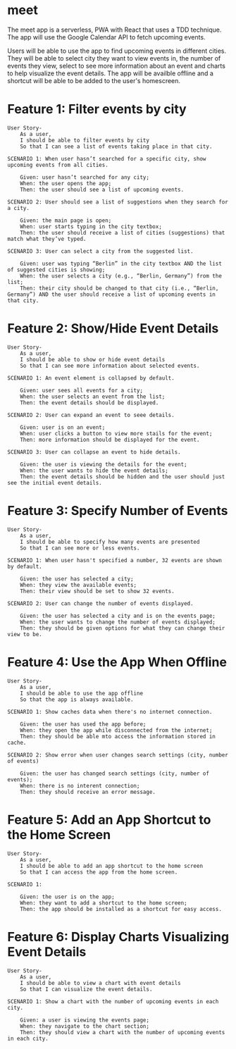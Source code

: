 # meet

The meet app is a serverless, PWA with React that uses a TDD technique. The app will use the Google Calendar API to fetch upcoming events. 

Users will be able to use the app to find upcoming events in different cities. They will be able to select city they want to view events in, the number of events they view, select to see more information about an event and charts to help visualize the event details.  The app will be availble offline and a shortcut will be able to be added to the user's homescreen.
 
# Feature 1: Filter events by city
    User Story-
        As a user,
        I should be able to filter events by city
        So that I can see a list of events taking place in that city.

    SCENARIO 1: When user hasn’t searched for a specific city, show upcoming events from all cities.

        Given: user hasn’t searched for any city;
        When: the user opens the app;
        Then: the user should see a list of upcoming events.

    SCENARIO 2: User should see a list of suggestions when they search for a city.

        Given: the main page is open;
        When: user starts typing in the city textbox;
        Then: the user should receive a list of cities (suggestions) that match what they’ve typed.

    SCENARIO 3: User can select a city from the suggested list.

        Given: user was typing “Berlin” in the city textbox AND the list of suggested cities is showing;
        When: the user selects a city (e.g., “Berlin, Germany”) from the list;
        Then: their city should be changed to that city (i.e., “Berlin, Germany”) AND the user should receive a list of upcoming events in that city.

# Feature 2: Show/Hide Event Details
    User Story-
        As a user,
        I should be able to show or hide event details
        So that I can see more information about selected events.
        
    SCENARIO 1: An event element is collapsed by default.

        Given: user sees all events for a city;
        When: the user selects an event from the list;
        Then: the event details should be displayed.

    SCENARIO 2: User can expand an event to seee details.

        Given: user is on an event;
        When: user clicks a button to view more stails for the event;
        Then: more information should be displayed for the event.

    SCENARIO 3: User can collapse an event to hide details.

        Given: the user is viewing the details for the event;
        When: the user wants to hide the event details;
        Then: the event details should be hidden and the user should just see the initial event details.

# Feature 3: Specify Number of Events
    User Story-
        As a user,
        I should be able to specify how many events are presented
        So that I can see more or less events.
        
    SCENARIO 1: When user hasn't specified a number, 32 events are shown by default.

        Given: the user has selected a city;
        When: they view the available events;
        Then: their view should be set to show 32 events.

    SCENARIO 2: User can change the number of events displayed.

        Given: the user has selected a city and is on the events page;
        When: the user wants to change the number of events displayed;
        Then: they should be given options for what they can change their view to be.

# Feature 4: Use the App When Offline
    User Story-
        As a user,
        I should be able to use the app offline
        So that the app is always available.
        
    SCENARIO 1: Show caches data when there's no internet connection.

        Given: the user has used the app before;
        When: they open the app while disconnected from the internet;
        Then: they should be able mto access the information stored in cache.

    SCENARIO 2: Show error when user changes search settings (city, number of events)

        Given: the user has changed search settings (city, number of events);
        When: there is no interent connection;
        Then: they should receive an error message.

# Feature 5: Add an App Shortcut to the Home Screen
    User Story-
        As a user,
        I should be able to add an app shortcut to the home screen
        So that I can access the app from the home screen.
        
    SCENARIO 1: 

        Given: the user is on the app;
        When: they want to add a shortcut to the home screen;
        Then: the app should be installed as a shortcut for easy access.

# Feature 6: Display Charts Visualizing Event Details
    User Story-
        As a user,
        I should be able to view a chart with event details
        So that I can visualize the event details.
        
    SCENARIO 1: Show a chart with the number of upcoming events in each city.

        Given: a user is viewing the events page;
        When: they navigate to the chart section;
        Then: they should view a chart with the number of upcoming events in each city. 